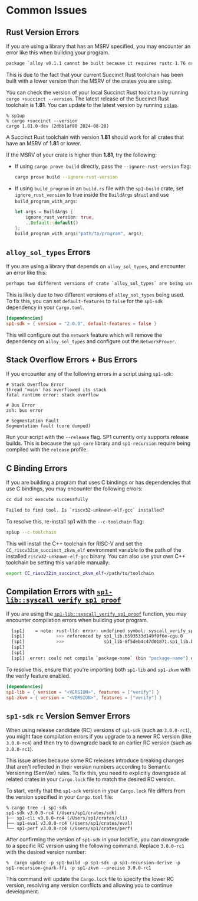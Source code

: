 # Common Issues

## Rust Version Errors

If you are using a library that has an MSRV specified, you may encounter an error like this when building your program.

```txt
package `alloy v0.1.1 cannot be built because it requires rustc 1.76 or newer, while the currently active rustc version is 1.75.0-nightly`
```

This is due to the fact that your current Succinct Rust toolchain has been built with a lower version than the MSRV of the crates you are using. 

You can check the version of your local Succinct Rust toolchain by running `cargo +succinct --version`. The latest release of the Succinct Rust toolchain is **1.81**. You can update to the latest version by running [`sp1up`](../getting-started/install.md).

```shell
% sp1up
% cargo +succinct --version
cargo 1.81.0-dev (2dbb1af80 2024-08-20)
```

A Succinct Rust toolchain with version **1.81** should work for all crates that have an MSRV of **1.81** or lower.

If the MSRV of your crate is higher than **1.81**, try the following:

- If using `cargo prove build` directly, pass the `--ignore-rust-version` flag:

  ```bash
  cargo prove build --ignore-rust-version
  ```

- If using `build_program` in an `build.rs` file with the `sp1-build` crate, set `ignore_rust_version` to true inside the `BuildArgs` struct and use
  `build_program_with_args`:

  ```rust
  let args = BuildArgs {
      ignore_rust_version: true,
      ..Default::default()
  };
  build_program_with_args("path/to/program", args);
  ```

## `alloy_sol_types` Errors

If you are using a library that depends on `alloy_sol_types`, and encounter an error like this:

```txt
perhaps two different versions of crate `alloy_sol_types` are being used?
```

This is likely due to two different versions of `alloy_sol_types` being used. To fix this, you can set `default-features` to `false` for the `sp1-sdk` dependency in your `Cargo.toml`.

```toml
[dependencies]
sp1-sdk = { version = "2.0.0", default-features = false }
```

This will configure out the `network` feature which will remove the dependency on `alloy_sol_types` and configure out the `NetworkProver`.

## Stack Overflow Errors + Bus Errors

If you encounter any of the following errors in a script using `sp1-sdk`:

```shell
# Stack Overflow Error
thread 'main' has overflowed its stack
fatal runtime error: stack overflow

# Bus Error
zsh: bus error

# Segmentation Fault
Segmentation fault (core dumped)
```

Run your script with the `--release` flag. SP1 currently only supports release builds. This is because
the `sp1-core` library and `sp1-recursion` require being compiled with the `release` profile.

## C Binding Errors

If you are building a program that uses C bindings or has dependencies that use C bindings, you may encounter the following errors:

```txt
cc did not execute successfully
```

```txt
Failed to find tool. Is `riscv32-unknown-elf-gcc` installed?
```

To resolve this, re-install sp1 with the `--c-toolchain` flag:

```bash
sp1up --c-toolchain
```

This will install the C++ toolchain for RISC-V and set the `CC_riscv32im_succinct_zkvm_elf` environment
variable to the path of the installed `riscv32-unknown-elf-gcc` binary. You can also use your own
C++ toolchain be setting this variable manually:

```bash
export CC_riscv32im_succinct_zkvm_elf=/path/to/toolchain
```

## Compilation Errors with [`sp1-lib::syscall_verify_sp1_proof`](https://docs.rs/sp1-lib/latest/sp1_lib/fn.syscall_verify_sp1_proof.html)

If you are using the [`sp1-lib::syscall_verify_sp1_proof`](https://docs.rs/sp1-lib/latest/sp1_lib/fn.syscall_verify_sp1_proof.html) function, you may encounter compilation errors when building your program.

```bash
  [sp1]    = note: rust-lld: error: undefined symbol: syscall_verify_sp1_proof
  [sp1]            >>> referenced by sp1_lib.b593533d149f0f6e-cgu.0
  [sp1]            >>>               sp1_lib-8f5deb4c47d01871.sp1_lib.b593533d149f0f6e-cgu.0.rcgu.o:(sp1_lib::verify::verify_sp1_proof::h5c1bb38f11b3fe71) in ...
  [sp1]
  [sp1]
  [sp1]  error: could not compile `package-name` (bin "package-name") due to 1 previous error
```

To resolve this, ensure that you're importing both `sp1-lib` and `sp1-zkvm` with the verify feature enabled.

```toml
[dependencies]
sp1-lib = { version = "<VERSION>", features = ["verify"] }
sp1-zkvm = { version = "<VERSION>", features = ["verify"] }
```

## `sp1-sdk` `rc` Version Semver Errors

When using release candidate (RC) versions of `sp1-sdk` (such as `3.0.0-rc1`), you might face compilation errors if you upgrade to a newer RC version (like `3.0.0-rc4`) and then try to downgrade back to an earlier RC version (such as `3.0.0-rc1`).

This issue arises because some RC releases introduce breaking changes that aren't reflected in their version numbers according to Semantic Versioning (SemVer) rules. To fix this, you need to explicitly downgrade all related crates in your `Cargo.lock` file to match the desired RC version.

To start, verify that the `sp1-sdk` version in your `Cargo.lock` file differs from the version specified in your `Cargo.toml` file:

```shell
% cargo tree -i sp1-sdk
sp1-sdk v3.0.0-rc4 (/Users/sp1/crates/sdk)
├── sp1-cli v3.0.0-rc4 (/Users/sp1/crates/cli)
├── sp1-eval v3.0.0-rc4 (/Users/sp1/crates/eval)
└── sp1-perf v3.0.0-rc4 (/Users/sp1/crates/perf)
```

After confirming the version of `sp1-sdk` in your lockfile, you can downgrade to a specific RC version using the following command. Replace `3.0.0-rc1` with the desired version number:

```shell
%  cargo update -p sp1-build -p sp1-sdk -p sp1-recursion-derive -p sp1-recursion-gnark-ffi -p sp1-zkvm --precise 3.0.0-rc1
```

This command will update the `Cargo.lock` file to specify the lower RC version, resolving any version conflicts and allowing you to continue development.
